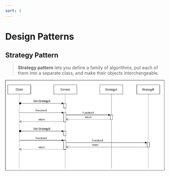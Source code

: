 ```yaml
---
sort: 3
---
```


# Design Patterns

## Strategy Pattern

> **Strategy pattern** lets you define a family of algorithms, put each of them into a separate class, and make their objects interchangeable.

![pattern-strategy](images/disign-pattern-strategy.jpg)